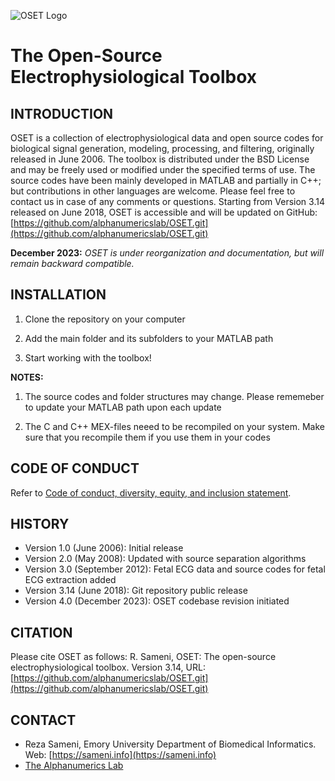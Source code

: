 
![OSET Logo](OSETlogo.png)

# The Open-Source Electrophysiological Toolbox

## INTRODUCTION

OSET is a collection of electrophysiological data and open source codes for biological signal generation, modeling, processing, and filtering, originally released in June 2006. The toolbox is distributed under the BSD License and may be freely used or modified under the specified terms of use. The source codes have been mainly developed in MATLAB and partially in C++; but contributions in other languages are welcome. Please feel free to contact us in case of any comments or questions.
Starting from Version 3.14 released on June 2018, OSET is accessible and will be updated on GitHub: [https://github.com/alphanumericslab/OSET.git](https://github.com/alphanumericslab/OSET.git)

**December 2023:** *OSET is under reorganization and documentation, but will remain backward compatible.*

## INSTALLATION
1. Clone the repository on your computer

1. Add the main folder and its subfolders to your MATLAB path

1. Start working with the toolbox!

**NOTES:**

1. The source codes and folder structures may change. Please rememeber to update your MATLAB path upon each update

1. The C and C++ MEX-files neeed to be recompiled on your system. Make sure that you recompile them if you use them in your codes

## CODE OF CONDUCT
Refer to [Code of conduct, diversity, equity, and inclusion statement](./code-of-conduct/).

## HISTORY
* Version 1.0 (June 2006): Initial release
* Version 2.0 (May 2008): Updated with source separation algorithms
* Version 3.0 (September 2012): Fetal ECG data and source codes for fetal ECG extraction added
* Version 3.14 (June 2018): Git repository public release
* Version 4.0 (December 2023): OSET codebase revision initiated

## CITATION
Please cite OSET as follows: R. Sameni, OSET: The open-source electrophysiological toolbox. Version 3.14, URL: [https://github.com/alphanumericslab/OSET.git](https://github.com/alphanumericslab/OSET.git)

## CONTACT
- Reza Sameni, Emory University Department of Biomedical Informatics. Web: [https://sameni.info](https://sameni.info)
- [The Alphanumerics Lab](https://sameni.org)

